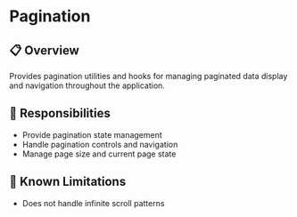 # Pagination

## 📋 Overview
Provides pagination utilities and hooks for managing paginated data display and navigation throughout the application.

## 🎯 Responsibilities
- Provide pagination state management
- Handle pagination controls and navigation
- Manage page size and current page state

## 🚧 Known Limitations
- Does not handle infinite scroll patterns
